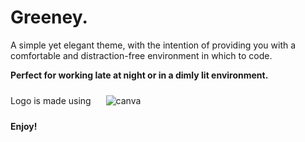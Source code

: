 # **Greeney.** 

A simple yet elegant theme, with the intention of providing you with a comfortable and distraction-free environment in which to code.

**Perfect for working late at night or in a dimly lit environment.**

Logo is made using
<img src="https://img.shields.io/badge/Canva-%2300C4CC.svg?&style=for-the-badge&logo=Canva&logoColor=white" alt="canva" style="padding:10px 20px">

**Enjoy!**

